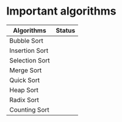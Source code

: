 # Important algorithms

| Algorithms     | Status |
| -------------- | ------ |
| Bubble Sort    |
| Insertion Sort |
| Selection Sort |
| Merge Sort     |
| Quick Sort     |
| Heap Sort      |
| Radix Sort     |
| Counting Sort  |
